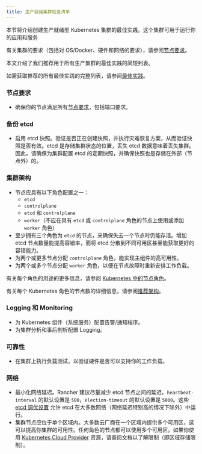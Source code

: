 ```yaml
---
title: 生产就绪集群检查清单
---
```


<head>
  <link rel="canonical" href="https://ranchermanager.docs.rancher.com/zh/how-to-guides/new-user-guides/kubernetes-clusters-in-rancher-setup/checklist-for-production-ready-clusters"/>
</head>

本节将介绍创建生产就绪型 Kubernetes 集群的最佳实践。这个集群可用于运行你的应用和服务

有关集群的要求（包括对 OS/Docker、硬件和网络的要求），请参阅[节点要求](../node-requirements-for-rancher-managed-clusters.md)。

本文介绍了我们推荐用于所有生产集群的最佳实践的简短列表。

如需获取推荐的所有最佳实践的完整列表，请参阅[最佳实践](../../../../reference-guides/best-practices/best-practices.md)。

### 节点要求

* 确保你的节点满足所有[节点要求](../node-requirements-for-rancher-managed-clusters.md)，包括端口要求。

### 备份 etcd

* 启用 etcd 快照。验证是否正在创建快照，并执行灾难恢复方案，从而验证快照是否有效。etcd 是存储集群状态的位置，丢失 etcd 数据意味着丢失集群。因此，请确保为集群配置 etcd 的定期快照，并确保快照也是存储在外部（节点外）的。

### 集群架构

* 节点应具有以下角色配置之一：
  * `etcd`
  * `controlplane`
  * `etcd` 和 `controlplane`
  * `worker`（不应在具有 `etcd` 或 `controlplane` 角色的节点上使用或添加 `worker` 角色）
* 至少拥有三个角色为 `etcd` 的节点，来确保失去一个节点时仍能存活。增加 etcd 节点数量能提高容错率，而将 etcd 分散到不同可用区甚至能获取更好的容错能力。
* 为两个或更多节点分配 `controlplane` 角色，能实现主组件的高可用性。
* 为两个或多个节点分配 `worker` 角色，以便在节点故障时重新安排工作负载。

有关每个角色的用途的更多信息，请参阅 [Kubernetes 中的节点角色](roles-for-nodes-in-kubernetes.md)。

有关每个 Kubernetes 角色的节点数的详细信息，请参阅[推荐架构](../../../../reference-guides/rancher-manager-architecture/architecture-recommendations.md)。

### Logging 和 Monitoring

* 为 Kubernetes 组件（系统服务）配置告警/通知程序。
* 为集群分析和事后剖析配置 Logging。

### 可靠性

* 在集群上执行负载测试，以验证硬件是否可以支持你的工作负载。

### 网络

* 最小化网络延迟。Rancher 建议尽量减少 etcd 节点之间的延迟。`heartbeat-interval` 的默认设置是 `500`，`election-timeout` 的默认设置是 `5000`。这些 [etcd 调优设置](https://coreos.com/etcd/docs/latest/tuning.html) 允许 etcd 在大多数网络（网络延迟特别高的情况下除外）中运行。
* 集群节点应位于单个区域内。大多数云厂商在一个区域内提供多个可用区，这可以提高你集群的可用性。任何角色的节点都可以使用多个可用区。如果你使用 [Kubernetes Cloud Provider](../set-up-cloud-providers/set-up-cloud-providers.md) 资源，请查阅文档以了解限制（即区域存储限制）。
